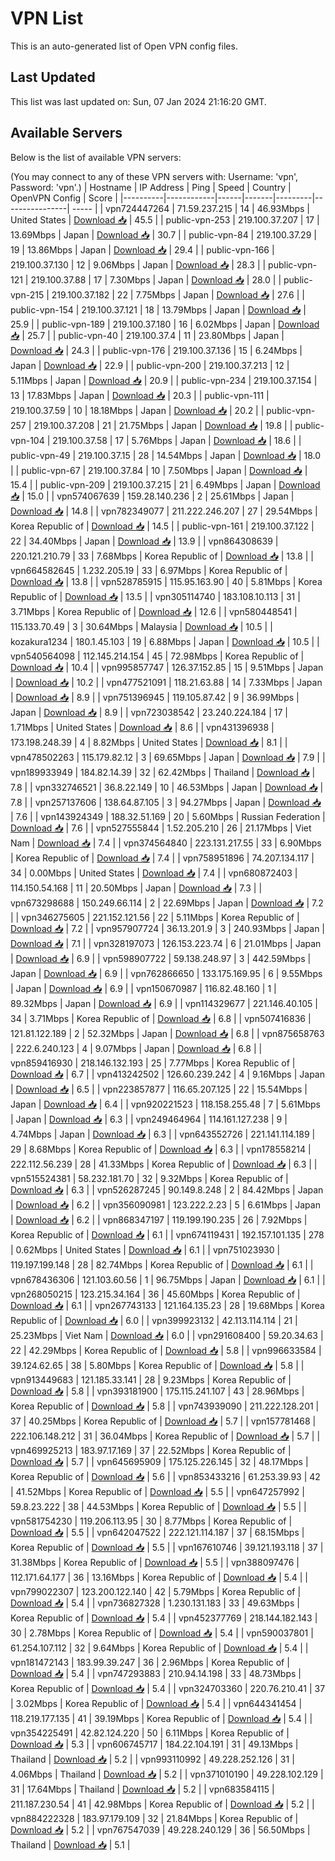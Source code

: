 # VPN List

This is an auto-generated list of Open VPN config files.

## Last Updated

This list was last updated on: Sun, 07 Jan 2024 21:16:20 GMT.

## Available Servers

Below is the list of available VPN servers:

(You may connect to any of these VPN servers with: Username: 'vpn', Password: 'vpn'.)
| Hostname | IP Address | Ping | Speed | Country | OpenVPN Config | Score |
|----------|------------|------|-------|---------|----------------| ----- |
| vpn724447264 | 71.59.237.215 | 14 | 46.93Mbps | United States | [Download 📥](./configs/server_0_US.ovpn) | 45.5 |
| public-vpn-253 | 219.100.37.207 | 17 | 13.69Mbps | Japan | [Download 📥](./configs/server_1_JP.ovpn) | 30.7 |
| public-vpn-84 | 219.100.37.29 | 19 | 13.86Mbps | Japan | [Download 📥](./configs/server_2_JP.ovpn) | 29.4 |
| public-vpn-166 | 219.100.37.130 | 12 | 9.06Mbps | Japan | [Download 📥](./configs/server_3_JP.ovpn) | 28.3 |
| public-vpn-121 | 219.100.37.88 | 17 | 7.30Mbps | Japan | [Download 📥](./configs/server_4_JP.ovpn) | 28.0 |
| public-vpn-215 | 219.100.37.182 | 22 | 7.75Mbps | Japan | [Download 📥](./configs/server_5_JP.ovpn) | 27.6 |
| public-vpn-154 | 219.100.37.121 | 18 | 13.79Mbps | Japan | [Download 📥](./configs/server_6_JP.ovpn) | 25.9 |
| public-vpn-189 | 219.100.37.180 | 16 | 6.02Mbps | Japan | [Download 📥](./configs/server_7_JP.ovpn) | 25.7 |
| public-vpn-40 | 219.100.37.4 | 11 | 23.80Mbps | Japan | [Download 📥](./configs/server_8_JP.ovpn) | 24.3 |
| public-vpn-176 | 219.100.37.136 | 15 | 6.24Mbps | Japan | [Download 📥](./configs/server_9_JP.ovpn) | 22.9 |
| public-vpn-200 | 219.100.37.213 | 12 | 5.11Mbps | Japan | [Download 📥](./configs/server_10_JP.ovpn) | 20.9 |
| public-vpn-234 | 219.100.37.154 | 13 | 17.83Mbps | Japan | [Download 📥](./configs/server_11_JP.ovpn) | 20.3 |
| public-vpn-111 | 219.100.37.59 | 10 | 18.18Mbps | Japan | [Download 📥](./configs/server_12_JP.ovpn) | 20.2 |
| public-vpn-257 | 219.100.37.208 | 21 | 21.75Mbps | Japan | [Download 📥](./configs/server_13_JP.ovpn) | 19.8 |
| public-vpn-104 | 219.100.37.58 | 17 | 5.76Mbps | Japan | [Download 📥](./configs/server_14_JP.ovpn) | 18.6 |
| public-vpn-49 | 219.100.37.15 | 28 | 14.54Mbps | Japan | [Download 📥](./configs/server_15_JP.ovpn) | 18.0 |
| public-vpn-67 | 219.100.37.84 | 10 | 7.50Mbps | Japan | [Download 📥](./configs/server_16_JP.ovpn) | 15.4 |
| public-vpn-209 | 219.100.37.215 | 21 | 6.49Mbps | Japan | [Download 📥](./configs/server_17_JP.ovpn) | 15.0 |
| vpn574067639 | 159.28.140.236 | 2 | 25.61Mbps | Japan | [Download 📥](./configs/server_18_JP.ovpn) | 14.8 |
| vpn782349077 | 211.222.246.207 | 27 | 29.54Mbps | Korea Republic of | [Download 📥](./configs/server_19_KR.ovpn) | 14.5 |
| public-vpn-161 | 219.100.37.122 | 22 | 34.40Mbps | Japan | [Download 📥](./configs/server_20_JP.ovpn) | 13.9 |
| vpn864308639 | 220.121.210.79 | 33 | 7.68Mbps | Korea Republic of | [Download 📥](./configs/server_21_KR.ovpn) | 13.8 |
| vpn664582645 | 1.232.205.19 | 33 | 6.97Mbps | Korea Republic of | [Download 📥](./configs/server_22_KR.ovpn) | 13.8 |
| vpn528785915 | 115.95.163.90 | 40 | 5.81Mbps | Korea Republic of | [Download 📥](./configs/server_23_KR.ovpn) | 13.5 |
| vpn305114740 | 183.108.10.113 | 31 | 3.71Mbps | Korea Republic of | [Download 📥](./configs/server_24_KR.ovpn) | 12.6 |
| vpn580448541 | 115.133.70.49 | 3 | 30.64Mbps | Malaysia | [Download 📥](./configs/server_25_MY.ovpn) | 10.5 |
| kozakura1234 | 180.1.45.103 | 19 | 6.88Mbps | Japan | [Download 📥](./configs/server_26_JP.ovpn) | 10.5 |
| vpn540564098 | 112.145.214.154 | 45 | 72.98Mbps | Korea Republic of | [Download 📥](./configs/server_27_KR.ovpn) | 10.4 |
| vpn995857747 | 126.37.152.85 | 15 | 9.51Mbps | Japan | [Download 📥](./configs/server_28_JP.ovpn) | 10.2 |
| vpn477521091 | 118.21.63.88 | 14 | 7.33Mbps | Japan | [Download 📥](./configs/server_29_JP.ovpn) | 8.9 |
| vpn751396945 | 119.105.87.42 | 9 | 36.99Mbps | Japan | [Download 📥](./configs/server_30_JP.ovpn) | 8.9 |
| vpn723038542 | 23.240.224.184 | 17 | 1.71Mbps | United States | [Download 📥](./configs/server_31_US.ovpn) | 8.6 |
| vpn431396938 | 173.198.248.39 | 4 | 8.82Mbps | United States | [Download 📥](./configs/server_32_US.ovpn) | 8.1 |
| vpn478502263 | 115.179.82.12 | 3 | 69.65Mbps | Japan | [Download 📥](./configs/server_33_JP.ovpn) | 7.9 |
| vpn189933949 | 184.82.14.39 | 32 | 62.42Mbps | Thailand | [Download 📥](./configs/server_34_TH.ovpn) | 7.8 |
| vpn332746521 | 36.8.22.149 | 10 | 46.53Mbps | Japan | [Download 📥](./configs/server_35_JP.ovpn) | 7.8 |
| vpn257137606 | 138.64.87.105 | 3 | 94.27Mbps | Japan | [Download 📥](./configs/server_36_JP.ovpn) | 7.6 |
| vpn143924349 | 188.32.51.169 | 20 | 5.60Mbps | Russian Federation | [Download 📥](./configs/server_37_RU.ovpn) | 7.6 |
| vpn527555844 | 1.52.205.210 | 26 | 21.17Mbps | Viet Nam | [Download 📥](./configs/server_38_VN.ovpn) | 7.4 |
| vpn374564840 | 223.131.217.55 | 33 | 6.90Mbps | Korea Republic of | [Download 📥](./configs/server_39_KR.ovpn) | 7.4 |
| vpn758951896 | 74.207.134.117 | 34 | 0.00Mbps | United States | [Download 📥](./configs/server_40_US.ovpn) | 7.4 |
| vpn680872403 | 114.150.54.168 | 11 | 20.50Mbps | Japan | [Download 📥](./configs/server_41_JP.ovpn) | 7.3 |
| vpn673298688 | 150.249.66.114 | 2 | 22.69Mbps | Japan | [Download 📥](./configs/server_42_JP.ovpn) | 7.2 |
| vpn346275605 | 221.152.121.56 | 22 | 5.11Mbps | Korea Republic of | [Download 📥](./configs/server_43_KR.ovpn) | 7.2 |
| vpn957907724 | 36.13.201.9 | 3 | 240.93Mbps | Japan | [Download 📥](./configs/server_44_JP.ovpn) | 7.1 |
| vpn328197073 | 126.153.223.74 | 6 | 21.01Mbps | Japan | [Download 📥](./configs/server_45_JP.ovpn) | 6.9 |
| vpn598907722 | 59.138.248.97 | 3 | 442.59Mbps | Japan | [Download 📥](./configs/server_46_JP.ovpn) | 6.9 |
| vpn762866650 | 133.175.169.95 | 6 | 9.55Mbps | Japan | [Download 📥](./configs/server_47_JP.ovpn) | 6.9 |
| vpn150670987 | 116.82.48.160 | 1 | 89.32Mbps | Japan | [Download 📥](./configs/server_48_JP.ovpn) | 6.9 |
| vpn114329677 | 221.146.40.105 | 34 | 3.71Mbps | Korea Republic of | [Download 📥](./configs/server_49_KR.ovpn) | 6.8 |
| vpn507416836 | 121.81.122.189 | 2 | 52.32Mbps | Japan | [Download 📥](./configs/server_50_JP.ovpn) | 6.8 |
| vpn875658763 | 222.6.240.123 | 4 | 9.07Mbps | Japan | [Download 📥](./configs/server_51_JP.ovpn) | 6.8 |
| vpn859416930 | 218.146.132.193 | 25 | 7.77Mbps | Korea Republic of | [Download 📥](./configs/server_52_KR.ovpn) | 6.7 |
| vpn413242502 | 126.60.239.242 | 4 | 9.16Mbps | Japan | [Download 📥](./configs/server_53_JP.ovpn) | 6.5 |
| vpn223857877 | 116.65.207.125 | 22 | 15.54Mbps | Japan | [Download 📥](./configs/server_54_JP.ovpn) | 6.4 |
| vpn920221523 | 118.158.255.48 | 7 | 5.61Mbps | Japan | [Download 📥](./configs/server_55_JP.ovpn) | 6.3 |
| vpn249464964 | 114.161.127.238 | 9 | 4.74Mbps | Japan | [Download 📥](./configs/server_56_JP.ovpn) | 6.3 |
| vpn643552726 | 221.141.114.189 | 29 | 8.68Mbps | Korea Republic of | [Download 📥](./configs/server_57_KR.ovpn) | 6.3 |
| vpn178558214 | 222.112.56.239 | 28 | 41.33Mbps | Korea Republic of | [Download 📥](./configs/server_58_KR.ovpn) | 6.3 |
| vpn515524381 | 58.232.181.70 | 32 | 9.32Mbps | Korea Republic of | [Download 📥](./configs/server_59_KR.ovpn) | 6.3 |
| vpn526287245 | 90.149.8.248 | 2 | 84.42Mbps | Japan | [Download 📥](./configs/server_60_JP.ovpn) | 6.2 |
| vpn356090981 | 123.222.2.23 | 5 | 6.61Mbps | Japan | [Download 📥](./configs/server_61_JP.ovpn) | 6.2 |
| vpn868347197 | 119.199.190.235 | 26 | 7.92Mbps | Korea Republic of | [Download 📥](./configs/server_62_KR.ovpn) | 6.1 |
| vpn674119431 | 192.157.101.135 | 278 | 0.62Mbps | United States | [Download 📥](./configs/server_63_US.ovpn) | 6.1 |
| vpn751023930 | 119.197.199.148 | 28 | 82.74Mbps | Korea Republic of | [Download 📥](./configs/server_64_KR.ovpn) | 6.1 |
| vpn678436306 | 121.103.60.56 | 1 | 96.75Mbps | Japan | [Download 📥](./configs/server_65_JP.ovpn) | 6.1 |
| vpn268050215 | 123.215.34.164 | 36 | 45.60Mbps | Korea Republic of | [Download 📥](./configs/server_66_KR.ovpn) | 6.1 |
| vpn267743133 | 121.164.135.23 | 28 | 19.68Mbps | Korea Republic of | [Download 📥](./configs/server_67_KR.ovpn) | 6.0 |
| vpn399923132 | 42.113.114.114 | 21 | 25.23Mbps | Viet Nam | [Download 📥](./configs/server_68_VN.ovpn) | 6.0 |
| vpn291608400 | 59.20.34.63 | 22 | 42.29Mbps | Korea Republic of | [Download 📥](./configs/server_69_KR.ovpn) | 5.8 |
| vpn996633584 | 39.124.62.65 | 38 | 5.80Mbps | Korea Republic of | [Download 📥](./configs/server_70_KR.ovpn) | 5.8 |
| vpn913449683 | 121.185.33.141 | 28 | 9.23Mbps | Korea Republic of | [Download 📥](./configs/server_71_KR.ovpn) | 5.8 |
| vpn393181900 | 175.115.241.107 | 43 | 28.96Mbps | Korea Republic of | [Download 📥](./configs/server_72_KR.ovpn) | 5.8 |
| vpn743939090 | 211.222.128.201 | 37 | 40.25Mbps | Korea Republic of | [Download 📥](./configs/server_73_KR.ovpn) | 5.7 |
| vpn157781468 | 222.106.148.212 | 31 | 36.04Mbps | Korea Republic of | [Download 📥](./configs/server_74_KR.ovpn) | 5.7 |
| vpn469925213 | 183.97.17.169 | 37 | 22.52Mbps | Korea Republic of | [Download 📥](./configs/server_75_KR.ovpn) | 5.7 |
| vpn645695909 | 175.125.226.145 | 32 | 48.17Mbps | Korea Republic of | [Download 📥](./configs/server_76_KR.ovpn) | 5.6 |
| vpn853433216 | 61.253.39.93 | 42 | 41.52Mbps | Korea Republic of | [Download 📥](./configs/server_77_KR.ovpn) | 5.5 |
| vpn647257992 | 59.8.23.222 | 38 | 44.53Mbps | Korea Republic of | [Download 📥](./configs/server_78_KR.ovpn) | 5.5 |
| vpn581754230 | 119.206.113.95 | 30 | 8.77Mbps | Korea Republic of | [Download 📥](./configs/server_79_KR.ovpn) | 5.5 |
| vpn642047522 | 222.121.114.187 | 37 | 68.15Mbps | Korea Republic of | [Download 📥](./configs/server_80_KR.ovpn) | 5.5 |
| vpn167610746 | 39.121.193.118 | 37 | 31.38Mbps | Korea Republic of | [Download 📥](./configs/server_81_KR.ovpn) | 5.5 |
| vpn388097476 | 112.171.64.177 | 36 | 13.16Mbps | Korea Republic of | [Download 📥](./configs/server_82_KR.ovpn) | 5.4 |
| vpn799022307 | 123.200.122.140 | 42 | 5.79Mbps | Korea Republic of | [Download 📥](./configs/server_83_KR.ovpn) | 5.4 |
| vpn736827328 | 1.230.131.183 | 33 | 49.63Mbps | Korea Republic of | [Download 📥](./configs/server_84_KR.ovpn) | 5.4 |
| vpn452377769 | 218.144.182.143 | 30 | 2.78Mbps | Korea Republic of | [Download 📥](./configs/server_85_KR.ovpn) | 5.4 |
| vpn590037801 | 61.254.107.112 | 32 | 9.64Mbps | Korea Republic of | [Download 📥](./configs/server_86_KR.ovpn) | 5.4 |
| vpn181472143 | 183.99.39.247 | 36 | 2.96Mbps | Korea Republic of | [Download 📥](./configs/server_87_KR.ovpn) | 5.4 |
| vpn747293883 | 210.94.14.198 | 33 | 48.73Mbps | Korea Republic of | [Download 📥](./configs/server_88_KR.ovpn) | 5.4 |
| vpn324703360 | 220.76.210.41 | 37 | 3.02Mbps | Korea Republic of | [Download 📥](./configs/server_89_KR.ovpn) | 5.4 |
| vpn644341454 | 118.219.177.135 | 41 | 39.19Mbps | Korea Republic of | [Download 📥](./configs/server_90_KR.ovpn) | 5.4 |
| vpn354225491 | 42.82.124.220 | 50 | 6.11Mbps | Korea Republic of | [Download 📥](./configs/server_91_KR.ovpn) | 5.3 |
| vpn606745717 | 184.22.104.191 | 31 | 49.13Mbps | Thailand | [Download 📥](./configs/server_92_TH.ovpn) | 5.2 |
| vpn993110992 | 49.228.252.126 | 31 | 4.06Mbps | Thailand | [Download 📥](./configs/server_93_TH.ovpn) | 5.2 |
| vpn371010190 | 49.228.102.129 | 31 | 17.64Mbps | Thailand | [Download 📥](./configs/server_94_TH.ovpn) | 5.2 |
| vpn683584115 | 211.187.230.54 | 41 | 42.98Mbps | Korea Republic of | [Download 📥](./configs/server_95_KR.ovpn) | 5.2 |
| vpn884222328 | 183.97.179.109 | 32 | 21.84Mbps | Korea Republic of | [Download 📥](./configs/server_96_KR.ovpn) | 5.2 |
| vpn767547039 | 49.228.240.129 | 36 | 56.50Mbps | Thailand | [Download 📥](./configs/server_97_TH.ovpn) | 5.1 |
